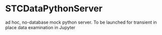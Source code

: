 # STCDataPythonServer
ad hoc, no-database mock python server. To be launched for transient in place data examination in Jupyter 
